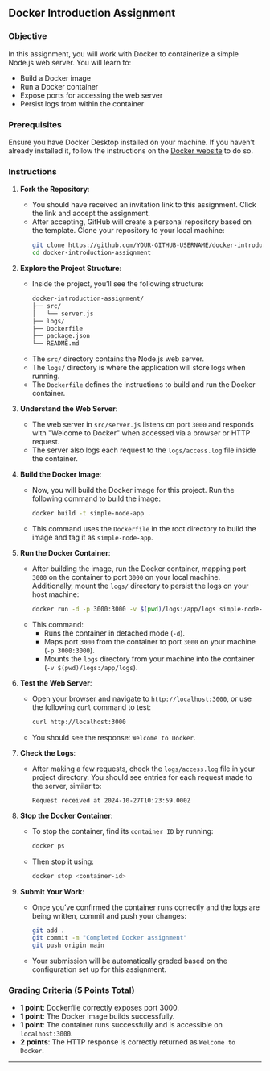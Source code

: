 ## Docker Introduction Assignment

### Objective
In this assignment, you will work with Docker to containerize a simple Node.js web server. You will learn to:
- Build a Docker image
- Run a Docker container
- Expose ports for accessing the web server
- Persist logs from within the container

### Prerequisites
Ensure you have Docker Desktop installed on your machine. If you haven’t already installed it, follow the instructions on the [Docker website](https://www.docker.com/products/docker-desktop) to do so.

### Instructions

1. **Fork the Repository**:
   - You should have received an invitation link to this assignment. Click the link and accept the assignment.
   - After accepting, GitHub will create a personal repository based on the template. Clone your repository to your local machine:
     ```bash
     git clone https://github.com/YOUR-GITHUB-USERNAME/docker-introduction-assignment.git
     cd docker-introduction-assignment
     ```

2. **Explore the Project Structure**:
   - Inside the project, you’ll see the following structure:
     ```bash
     docker-introduction-assignment/
     ├── src/
     │   └── server.js
     ├── logs/
     ├── Dockerfile
     ├── package.json
     └── README.md
     ```
   - The `src/` directory contains the Node.js web server.
   - The `logs/` directory is where the application will store logs when running.
   - The `Dockerfile` defines the instructions to build and run the Docker container.

3. **Understand the Web Server**:
   - The web server in `src/server.js` listens on port `3000` and responds with "Welcome to Docker" when accessed via a browser or HTTP request.
   - The server also logs each request to the `logs/access.log` file inside the container.

4. **Build the Docker Image**:
   - Now, you will build the Docker image for this project. Run the following command to build the image:
     ```bash
     docker build -t simple-node-app .
     ```
   - This command uses the `Dockerfile` in the root directory to build the image and tag it as `simple-node-app`.

5. **Run the Docker Container**:
   - After building the image, run the Docker container, mapping port `3000` on the container to port `3000` on your local machine. Additionally, mount the `logs/` directory to persist the logs on your host machine:
     ```bash
     docker run -d -p 3000:3000 -v $(pwd)/logs:/app/logs simple-node-app
     ```
   - This command:
     - Runs the container in detached mode (`-d`).
     - Maps port `3000` from the container to port `3000` on your machine (`-p 3000:3000`).
     - Mounts the `logs` directory from your machine into the container (`-v $(pwd)/logs:/app/logs`).

6. **Test the Web Server**:
   - Open your browser and navigate to `http://localhost:3000`, or use the following `curl` command to test:
     ```bash
     curl http://localhost:3000
     ```
   - You should see the response: `Welcome to Docker`.

7. **Check the Logs**:
   - After making a few requests, check the `logs/access.log` file in your project directory. You should see entries for each request made to the server, similar to:
     ```
     Request received at 2024-10-27T10:23:59.000Z
     ```

8. **Stop the Docker Container**:
   - To stop the container, find its `container ID` by running:
     ```bash
     docker ps
     ```
   - Then stop it using:
     ```bash
     docker stop <container-id>
     ```

9. **Submit Your Work**:
   - Once you’ve confirmed the container runs correctly and the logs are being written, commit and push your changes:
     ```bash
     git add .
     git commit -m "Completed Docker assignment"
     git push origin main
     ```
   - Your submission will be automatically graded based on the configuration set up for this assignment.

### Grading Criteria (5 Points Total)
- **1 point**: Dockerfile correctly exposes port 3000.
- **1 point**: The Docker image builds successfully.
- **1 point**: The container runs successfully and is accessible on `localhost:3000`.
- **2 points**: The HTTP response is correctly returned as `Welcome to Docker`.

---

